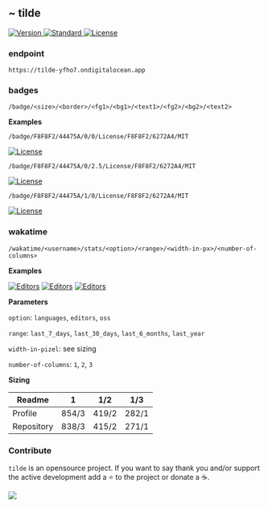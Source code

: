 ## ~ tilde

<p>
  <a href="https://github.com/o0th/tilde">
    <img src="https://tilde-yfho7.ondigitalocean.app/badge/1/0/F8F8F2/44475A/Version/F8F8F2/6272A4/0.4.1" alt="Version">
  </a>
  <a href="https://github.com/standard/standard">
    <img src="https://tilde-yfho7.ondigitalocean.app/badge/1/0/F8F8F2/44475A/Code style/F8F8F2/6272A4/Standard" alt="Standard">
  </a>
  <a href="/LICENSE">
    <img src="https://tilde-yfho7.ondigitalocean.app/badge/1/0/F8F8F2/44475A/License/F8F8F2/6272A4/MIT" alt="License">
  </a>
</p>

### endpoint

```
https://tilde-yfho7.ondigitalocean.app
```

### badges

```
/badge/<size>/<border>/<fg1>/<bg1>/<text1>/<fg2>/<bg2>/<text2>
```

**Examples**

```
/badge/F8F8F2/44475A/0/0/License/F8F8F2/6272A4/MIT
```

[![License](https://tilde-yfho7.ondigitalocean.app/badge/0/0/F8F8F2/44475A/License/F8F8F2/6272A4/MIT)](https://github.com/o0th/tilde)

```
/badge/F8F8F2/44475A/0/2.5/License/F8F8F2/6272A4/MIT
```

[![License](https://tilde-yfho7.ondigitalocean.app/badge/0/2.5/F8F8F2/44475A/License/F8F8F2/6272A4/MIT)](https://github.com/o0th/tilde)


```
/badge/F8F8F2/44475A/1/0/License/F8F8F2/6272A4/MIT
```

[![License](https://tilde-yfho7.ondigitalocean.app/badge/1/0/F8F8F2/44475A/License/F8F8F2/6272A4/MIT)](https://github.com/o0th/tilde)

### wakatime

```
/wakatime/<username>/stats/<option>/<range>/<width-in-px>/<number-of-columns>
```

**Examples**

[![Editors](https://tilde-yfho7.ondigitalocean.app/wakatime/o0th/stats/languages/last_7_days/838/3)](https://github.com/o0th/tilde)
[![Editors](https://tilde-yfho7.ondigitalocean.app/wakatime/o0th/stats/editors/last_7_days/415/2)](https://github.com/o0th/tilde)
[![Editors](https://tilde-yfho7.ondigitalocean.app/wakatime/o0th/stats/oss/last_7_days/415/2)](https://github.com/o0th/tilde)

**Parameters**

`option`: `languages`, `editors`, `oss`

`range`: `last_7_days`, `last_30_days`, `last_6_months`, `last_year`

`width-in-pizel`: see sizing

`number-of-columns`: `1`, `2`, `3`

**Sizing**

| Readme     | 1         | 1/2       | 1/3       |
| ---------- | :-------: | :-------: | :-------: |
| Profile    | 854/3     | 419/2     | 282/1     |
| Repository | 838/3     | 415/2     | 271/1     |

### Contribute

`tilde` is an opensource project. If you want to say thank you
and/or support the active development add a :star: to the project
or donate a :coffee:.

<a href="https://www.buymeacoffee.com/o0th">
  <img src="https://img.buymeacoffee.com/button-api/?text=Buy me a coffee&emoji=&slug=o0th&button_colour=FFDD00&font_colour=000000&font_family=Cookie&outline_colour=000000&coffee_colour=ffffff">
</a>


